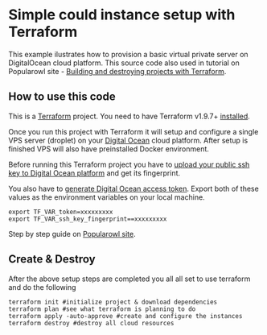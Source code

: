 # Simple could instance setup with Terraform

This example ilustrates how to provision a basic virtual private server on DigitalOcean cloud platform. This source code also used in tutorial on Popularowl site - [Building and destroying projects with Terraform](https://www.popularowl.com/cloud-platforms/building-and-destroying-projects-with-terraform).

## How to use this code

This is a [Terraform](https://www.terraform.io) project. You need to have Terraform v1.9.7+ [installed](https://learn.hashicorp.com/tutorials/terraform/install-cli).

Once you run this project with Terraform it will setup and configure a single VPS server (droplet) on your [Digital Ocean](https://m.do.co/c/b61ccd72fd1c) cloud platform. After setup is finished VPS will also have preinstalled Docker environment.

Before running this Terraform project you have to [upload your public ssh key to Digital Ocean platform](https://www.digitalocean.com/docs/droplets/how-to/add-ssh-keys) and get its fingerprint.

You also have to [generate Digital Ocean access token](https://www.digitalocean.com/docs/api/create-personal-access-token). Export both of these values as the environment variables on your local machine.

    export TF_VAR_token=xxxxxxxxx
    export TF_VAR_ssh_key_fingerprint==xxxxxxxxx

Step by step guide on [Popularowl site](https://www.popularowl.com/cloud-platforms/building-and-destroying-projects-with-terraform).

## Create & Destroy

After the above setup steps are completed you all all set to use terraform and do the following

    terraform init #initialize project & download dependencies
    terraform plan #see what terraform is planning to do
    terraform apply -auto-approve #create and configure the instances
    terraform destroy #destroy all cloud resources
